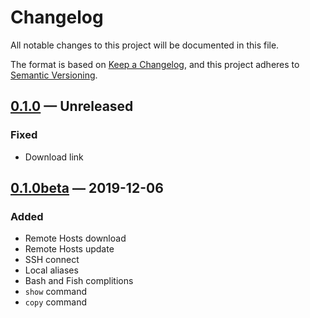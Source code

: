 # Changelog

All notable changes to this project will be documented in this file.

The format is based on [Keep a Changelog][],
and this project adheres to [Semantic Versioning][].

## [0.1.0][] — Unreleased

### Fixed

-   Download link


## [0.1.0beta][] — 2019-12-06

### Added

-   Remote Hosts download
-   Remote Hosts update
-   SSH connect
-   Local aliases
-   Bash and Fish complitions
-   `show` command
-   `copy` command

[keep a changelog]: https://keepachangelog.com/en/1.0.0/

[semantic versioning]: https://semver.org/spec/v2.0.0.html

[0.1.0beta]: https://github.com/mishamyrt/mysh/releases/tag/v0.1.0beta

[0.1.0]: https://github.com/mishamyrt/mysh/compare/v0.1.0beta...develop
